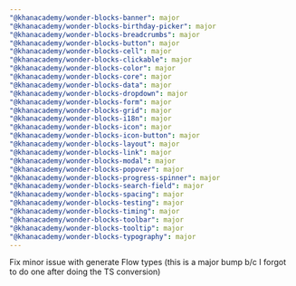 ```yaml
---
"@khanacademy/wonder-blocks-banner": major
"@khanacademy/wonder-blocks-birthday-picker": major
"@khanacademy/wonder-blocks-breadcrumbs": major
"@khanacademy/wonder-blocks-button": major
"@khanacademy/wonder-blocks-cell": major
"@khanacademy/wonder-blocks-clickable": major
"@khanacademy/wonder-blocks-color": major
"@khanacademy/wonder-blocks-core": major
"@khanacademy/wonder-blocks-data": major
"@khanacademy/wonder-blocks-dropdown": major
"@khanacademy/wonder-blocks-form": major
"@khanacademy/wonder-blocks-grid": major
"@khanacademy/wonder-blocks-i18n": major
"@khanacademy/wonder-blocks-icon": major
"@khanacademy/wonder-blocks-icon-button": major
"@khanacademy/wonder-blocks-layout": major
"@khanacademy/wonder-blocks-link": major
"@khanacademy/wonder-blocks-modal": major
"@khanacademy/wonder-blocks-popover": major
"@khanacademy/wonder-blocks-progress-spinner": major
"@khanacademy/wonder-blocks-search-field": major
"@khanacademy/wonder-blocks-spacing": major
"@khanacademy/wonder-blocks-testing": major
"@khanacademy/wonder-blocks-timing": major
"@khanacademy/wonder-blocks-toolbar": major
"@khanacademy/wonder-blocks-tooltip": major
"@khanacademy/wonder-blocks-typography": major
---
```


Fix minor issue with generate Flow types (this is a major bump b/c I forgot to do one after doing the TS conversion)
